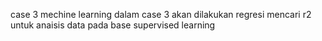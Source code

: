case 3 mechine learning
dalam case 3 akan dilakukan regresi mencari r2 untuk anaisis data pada base supervised learning
